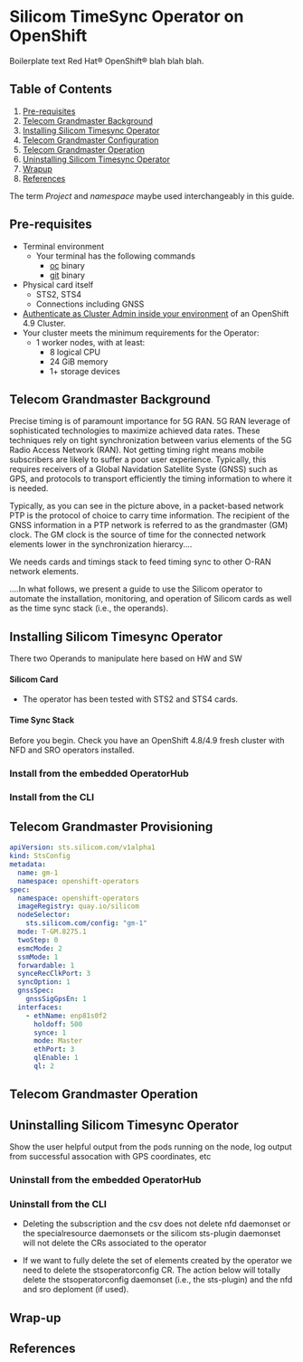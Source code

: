# Silicom TimeSync Operator on OpenShift
<!--
We want to publish a blog that contains a guided example of using the STS Operator on OpenShift. This should contain:

-   Operator Overview
-   Pictorial Overview of T-GM, T-BC, T-SC concepts
-   Operator Installation
-   Using T-GM
-->

Boilerplate text
Red Hat® OpenShift® blah blah blah.

## Table of Contents

1. [Pre-requisites](#intro)
2. [Telecom Grandmaster Background](#background)
3. [Installing Silicom Timesync Operator](#installation)
4. [Telecom Grandmaster Configuration](#stsconfig)
6. [Telecom Grandmaster Operation](#stsops)
7. [Uninstalling Silicom Timesync Operator](#uninstalling)
8. [Wrapup](#conclusion)
9. [References](#refs)

The term *Project* and *namespace* maybe used interchangeably in this guide.

## Pre-requisites <a name="pre-requisites"></a>
- Terminal environment
  - Your terminal has the following commands
    - [oc](https://access.redhat.com/documentation/en-us/openshift_container_platform/4.9/html/cli_tools/openshift-cli-oc) binary
    - [git](https://git-scm.com/downloads) binary
- Physical card itself
  - STS2, STS4
  - Connections including GNSS
- [Authenticate as Cluster Admin inside your environment](https://access.redhat.com/documentation/en-us/openshift_container_platform/4.9/html/cli_tools/openshift-cli-oc#cli-logging-in_cli-developer-commands) of an OpenShift 4.9 Cluster.
- Your cluster meets the minimum requirements for the Operator:
  - 1 worker nodes, with at least:
    - 8 logical CPU
    - 24 GiB memory
    - 1+ storage devices

## Telecom Grandmaster Background <a name="background"></a>

<!-- Background on T-GM with pictures? -->
Precise timing is of paramount importance for 5G RAN. 5G RAN leverage of sophisticated technologies to maximize achieved data rates. These techniques rely on tight synchronization between varius elements of the 5G Radio Access Network (RAN). Not getting timing right means mobile subscribers are likely to suffer a poor user experience. Typically, this requires receivers of a Global Navidation Satellite Syste (GNSS) such as GPS, and protocols to transport efficiently the timing information to where it is needed. 

<!-- T-GM -->
Typically, as you can see in the picture above, in a packet-based network PTP is the protocol of choice to carry time information. The recipient of the GNSS information in a PTP network is referred to as the grandmaster (GM) clock. The GM clock is the source of time for the connected network elements lower in the synchronization hierarcy....

<!-- Silicom -->
We needs cards and timings stack to feed timing sync to other O-RAN network elements.

<!-- operator needed-->
....In what follows, we present a guide to use the Silicom operator to automate the installation, monitoring, and operation of Silicom cards as well as the time sync stack (i.e., the operands). 

## Installing Silicom Timesync Operator <a name="installation"></a>

There two Operands to manipulate here based on HW and SW

#### Silicom Card

* The operator has been tested with STS2 and STS4 cards.

#### Time Sync Stack 

Before you begin. Check you have an OpenShift 4.8/4.9 fresh cluster with NFD and SRO operators installed.

### Install from the embedded OperatorHub

<!-- Install steps clearly defined on a FRESH CLUSTER with output-->

### Install from the CLI

<!-- Install steps clearly defined on a FRESH CLUSTER with output-->


## Telecom Grandmaster Provisioning <a name="stsconfig"></a>

<!-- Show the user how to place the card in T-GM mode -->

```yaml
apiVersion: sts.silicom.com/v1alpha1
kind: StsConfig
metadata:
  name: gm-1
  namespace: openshift-operators
spec:
  namespace: openshift-operators
  imageRegistry: quay.io/silicom
  nodeSelector:
    sts.silicom.com/config: "gm-1"
  mode: T-GM.8275.1
  twoStep: 0
  esmcMode: 2
  ssmMode: 1
  forwardable: 1
  synceRecClkPort: 3
  syncOption: 1
  gnssSpec:
    gnssSigGpsEn: 1
  interfaces:
    - ethName: enp81s0f2
      holdoff: 500
      synce: 1
      mode: Master
      ethPort: 3
      qlEnable: 1
      ql: 2                 
```


## Telecom Grandmaster Operation <a name="stsops"></a>

## Uninstalling Silicom Timesync Operator <a name="uninstalling"></a>

Show the user helpful output from the pods running on the node, log output from successful assocation with GPS coordinates, etc

### Uninstall from the embedded OperatorHub

<!-- Uninstall steps clearly defined on a FRESH CLUSTER with output-->

### Uninstall from the CLI

* Deleting the subscription and the csv does not delete nfd daemonset or the specialresource daemonsets or the silicom sts-plugin daemonset will not delete the CRs associated to the operator

* If we want to fully delete the set of elements created by the operator we need to delete the stsoperatorconfig CR. The action below will totally delete the stsoperatorconfig daemonset (i.e., the sts-plugin) and the nfd and sro deploment (if used). 
      
<!-- Install steps clearly defined on a FRESH CLUSTER with output-->


## Wrap-up <a name="stsconfig"></a>

## References <a name="refs"></a>
